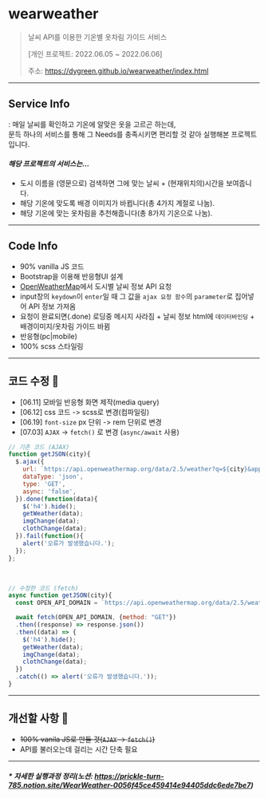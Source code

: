 # wearweather
> 날씨 API를 이용한 기온별 옷차림 가이드 서비스
>
> [개인 프로젝트: 2022.06.05 ~ 2022.06.06]
>
> 주소: https://dygreen.github.io/wearweather/index.html

***
## Service Info
: 매일 날씨를 확인하고 기온에 알맞은 옷을 고르곤 하는데, <br> 문득 하나의 서비스를 통해 그 Needs를 충족시키면 편리할 것 같아 실행해본 프로젝트입니다.
<br>

#### _해당 프로젝트의 서비스는..._
* 도시 이름을 (영문으로) 검색하면 그에 맞는 날씨 + (현재위치의)시간을 보여줍니다.
* 해당 기온에 맞도록 배경 이미지가 바뀝니다(총 4가지 계절로 나눔).
* 해당 기온에 맞는 옷차림을 추천해줍니다(총 8가지 기온으로 나눔).

***
## Code Info
* 90% vanilla JS 코드
* Bootstrap을 이용해 반응형UI 설계
* [OpenWeatherMap](https://openweathermap.org/)에서 도시별 날씨 정보 API 요청
* input창의 `keydown`이 `enter`일 때 그 값을 `ajax 요청 함수`의 `parameter`로 집어넣어 API 정보 가져옴
* 요청이 완료되면(.done) 로딩중 메시지 사라짐 + 날씨 정보 html에 `데이터바인딩` + 배경이미지/옷차림 가이드 바뀜
* 반응형(pc|mobile)
* 100% scss 스타일링

***
## 코드 수정 📝
* [06.11] 모바일 반응형 화면 제작(media query)
* [06.12] css 코드 -> scss로 변경(컴파일링)
* [06.19] `font-size` px 단위 -> rem 단위로 변경
* [07.03] `AJAX` -> `fetch()` 로 변경 (`async/await` 사용)
```javascript
// 기존 코드 (AJAX)
function getJSON(city){
  $.ajax({
    url: `https://api.openweathermap.org/data/2.5/weather?q=${city}&appid=123740caa750a6a4d7dcbd0085a62e00&units=metric`,
    dataType: 'json',
    type: 'GET',
    async: 'false', 
  }).done(function(data){
    $('h4').hide();
    getWeather(data);
    imgChange(data);
    clothChange(data);
  }).fail(function(){
    alert('오류가 발생했습니다.');
  });
};
```
<br>

```javascript
// 수정한 코드 (fetch)
async function getJSON(city){
  const OPEN_API_DOMAIN = `https://api.openweathermap.org/data/2.5/weather?q=${city}&appid=123740caa750a6a4d7dcbd0085a62e00&units=metric`;

  await fetch(OPEN_API_DOMAIN, {method: "GET"})
  .then((response) => response.json())
  .then((data) => {
    $('h4').hide();
    getWeather(data);
    imgChange(data);
    clothChange(data);
  })
  .catch(() => alert('오류가 발생했습니다.'));
}
```

***
## 개선할 사항 🚀
* ~~100% vanila JS로 만들 것(`AJAX` -> `fetch()`)~~
* API를 불러오는데 걸리는 시간 단축 필요

***
#### _* 자세한 실행과정 정리(노션: https://prickle-turn-785.notion.site/WearWeather-0056f45ce459414e94405ddc6ede7be7)_

